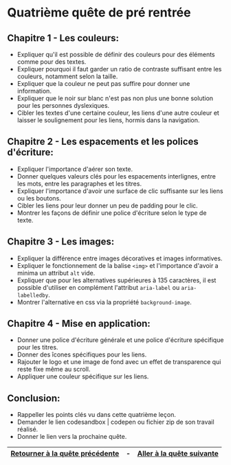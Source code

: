# Quatrième quête de pré rentrée


## Chapitre 1 - Les couleurs:

- Expliquer qu'il est possible de définir des couleurs pour des éléments comme pour des textes.
- Expliquer pourquoi il faut garder un ratio de contraste suffisant entre les couleurs, notamment selon la taille.
- Expliquer que la couleur ne peut pas suffire pour donner une information.
- Expliquer que le noir sur blanc n'est pas non plus une bonne solution pour les personnes dyslexiques.
- Cibler les textes d'une certaine couleur, les liens d'une autre couleur et laisser le soulignement pour les liens, hormis dans la navigation.


## Chapitre 2 - Les espacements et les polices d'écriture:

- Expliquer l'importance d'aérer son texte.
- Donner quelques valeurs clés pour les espacements interlignes, entre les mots, entre les paragraphes et les titres.
- Expliquer l'importance d'avoir une surface de clic suffisante sur les liens ou les boutons.
- Cibler les liens pour leur donner un peu de padding pour le clic.
- Montrer les façons de définir une police d'écriture selon le type de texte.


## Chapitre 3 - Les images:

- Expliquer la différence entre images décoratives et images informatives.
- Expliquer le fonctionnement de la balise `<img>` et l'importance d'avoir a minima un attribut `alt` vide.
- Expliquer que pour les alternatives supérieures à 135 caractères, il est possible d'utiliser en complément l'attribut `aria-label` ou `aria-labelledby`.
- Montrer l'alternative en css via la propriété `background-image`.


## Chapitre 4 - Mise en application:

- Donner une police d'écriture générale et une police d'écriture spécifique pour les titres.
- Donner des îcones spécifiques pour les liens.
- Rajouter le logo et une image de fond avec un effet de transparence qui reste fixe même au scroll.
- Appliquer une couleur spécifique sur les liens.


## Conclusion:

- Rappeller les points clés vu dans cette quatrième leçon.
- Demander le lien codesandbox | codepen ou fichier zip de son travail réalisé.
- Donner le lien vers la prochaine quête.

| [Retourner à la quête précédente](Quest_3.md) | - |[Aller à la quête suivante](Quest_5.md) |
| --- | --- | --- |
